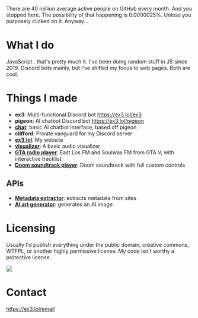 There are 40 million average active people on GitHub every month. And you stopped here. The possibility of that happening is 0.0000025%. Unless you purposely clicked on it. Anyway...

# What I do
JavaScript.. that's pretty much it. I've been doing random stuff in JS since 2019. Discord bots mainly, but I've shifted my focus to web pages. Both are cool.

# Things I made
- **ex3**: Multi-functional Discord bot
https://ex3.lol/ex3
- **pigeon**: AI chatbot Discord bot
https://ex3.lol/pigeon
- [**chat**](https://chat.ex3.lol): basic AI chatbot interface, based off pigeon
- **clifford**: Private vanguard for my Discord server
- [**ex3.lol**](https://ex3.lol): My website
- [**visualizer**](https://visualizer.ex3.lol): A basic audio visualizer
- [**GTA radio player**](https://radio.ex3.lol): East Los FM and Soulwax FM from GTA V, with interactive tracklist
- [**Doom soundtrack player**](https://doom.sparkfire298.com): Doom soundtrack with full custom controls
## APIs
- [**Metadata extractor**](https://metadata.ex3.lol/?site=): extracts metadata from sites
- [**AI art generator**](https://aigen.ex3.lol/?prompt=): generates an AI image

# Licensing
Usually I'd publish everything under the public domain, creative commons, WTFPL, or another highly permissive license. My code isn't worthy a protective license.

![](https://media1.tenor.com/m/RL0-tTg3QOQAAAAd/oh-no.gif)

# Contact
https://ex3.lol/email

